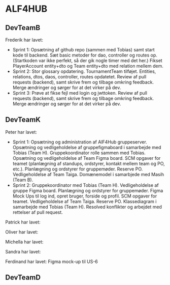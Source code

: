 # ALF4HUB

## DevTeamB
Frederik har lavet:
- Sprint 1:
  Opsætning af github repo (sammen med Tobias) samt start kode til backend. 
  Sæt basic metoder for dao, controller og routes op. (Startkoden var ikke perfekt, så der gik nogle timer med det her.) 
  Fikset PlayerAccount entity+dto og Team entity+dto med relation mellem dem.
- Sprint 2:
  Stor glossary opdatering. 
  TournamentTeam tilføjet. Entities, relations, dtos, daos, controller, routes opdatetet. 
  Review af pull requests (backend), samt skrive frem og tilbage omkring feedback. 
  Merge ændringer og sørger for at det virker på dev.
- Sprint 3:
  Prøve at fikse fejl med login og jwttoken. 
  Review af pull requests (backend), samt skrive frem og tilbage omkring feedback. 
  Merge ændringer og sørger for at det virker på dev.

## DevTeamK
Peter har lavet:
- Sprint 1: Opsætning og administration af AlF4Hub gruppeserver. Opsætning og vedligeholdelse af gruppefigmaboard i samarbejde med Tobias (Team H). Gruppekoordinator rolle sammen med Tobias. Opsætning og vedligeholdelse af Team Figma board. SCM opgaver for teamet (planlægning af standups, ordstyrer, kontakt mellem team og PO, etc.). Planlægning og ordstyrer for gruppemøder. Reserve PO. Vedligeholdelse af Team Taiga. Domænemodel i samarbjede med Masih (Team B).
- Sprint 2: Gruppekoordinator med Tobias (Team H). Vedligeholdelse af gruppe Figma board. Planlægning og ordstyrer for gruppemøder. Figma Mock Ups til log ind, opret bruger, forside og profil. SCM opgaver for teamet. Vedligeholdelse af Team Taiga. Reserve PO. Klassediagram i samarbejde med Tobias (Team H). Resolved konflikter og arbejdet med rettelser af pull request.

Patrick har lavet:  

Oliver har lavet:  

Michella har lavet:  

Sandra har lavet:  
 
Ferdinand har lavet: Figma mock-up  til US-6


## DevTeamD



